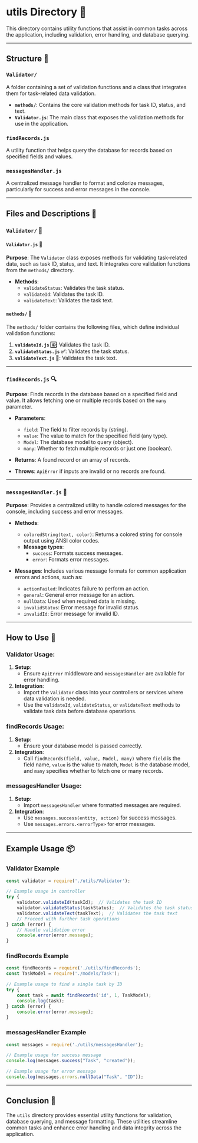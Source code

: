 # utils Directory 📂

This directory contains utility functions that assist in common tasks across the application, including validation, error handling, and database querying.

---

## Structure 📂

### `Validator/`
A folder containing a set of validation functions and a class that integrates them for task-related data validation.

- **`methods/`**: Contains the core validation methods for task ID, status, and text.
- **`Validator.js`**: The main class that exposes the validation methods for use in the application.

### `findRecords.js`
A utility function that helps query the database for records based on specified fields and values.

### `messagesHandler.js`
A centralized message handler to format and colorize messages, particularly for success and error messages in the console.

---

## Files and Descriptions 📃

### `Validator/` 📂

#### `Validator.js` 📝
**Purpose**: The `Validator` class exposes methods for validating task-related data, such as task ID, status, and text. It integrates core validation functions from the `methods/` directory.

- **Methods**:
  - `validateStatus`: Validates the task status.
  - `validateId`: Validates the task ID.
  - `validateText`: Validates the task text.

#### `methods/` 📂
The `methods/` folder contains the following files, which define individual validation functions:

1. **`validateId.js` 🆔**: Validates the task ID.
2. **`validateStatus.js` ✅**: Validates the task status.
3. **`validateText.js` 📝**: Validates the task text.

---

### `findRecords.js` 🔍
**Purpose**: Finds records in the database based on a specified field and value. It allows fetching one or multiple records based on the `many` parameter.

- **Parameters**:
  - `field`: The field to filter records by (string).
  - `value`: The value to match for the specified field (any type).
  - `Model`: The database model to query (object).
  - `many`: Whether to fetch multiple records or just one (boolean).

- **Returns**: A found record or an array of records.
- **Throws**: `ApiError` if inputs are invalid or no records are found.

---

### `messagesHandler.js` 📨
**Purpose**: Provides a centralized utility to handle colored messages for the console, including success and error messages.

- **Methods**:
  - `coloredString(text, color)`: Returns a colored string for console output using ANSI color codes.
  - **Message types**: 
    - `success`: Formats success messages.
    - `error`: Formats error messages.

- **Messages**: Includes various message formats for common application errors and actions, such as:
  - `actionFailed`: Indicates failure to perform an action.
  - `general`: General error message for an action.
  - `nullData`: Used when required data is missing.
  - `invalidStatus`: Error message for invalid status.
  - `invalidId`: Error message for invalid ID.

---

## How to Use 🚀

### **Validator Usage**:
1. **Setup**:
   - Ensure `ApiError` middleware and `messagesHandler` are available for error handling.
2. **Integration**:
   - Import the `Validator` class into your controllers or services where data validation is needed.
   - Use the `validateId`, `validateStatus`, or `validateText` methods to validate task data before database operations.

### **findRecords Usage**:
1. **Setup**:
   - Ensure your database model is passed correctly.
2. **Integration**:
   - Call `findRecords(field, value, Model, many)` where `field` is the field name, `value` is the value to match, `Model` is the database model, and `many` specifies whether to fetch one or many records.

### **messagesHandler Usage**:
1. **Setup**:
   - Import `messagesHandler` where formatted messages are required.
2. **Integration**:
   - Use `messages.success(entity, action)` for success messages.
   - Use `messages.errors.<errorType>` for error messages.

---

## Example Usage 📦

### Validator Example
```javascript
const validator = require('./utils/Validator');

// Example usage in controller
try {
    validator.validateId(taskId);  // Validates the task ID
    validator.validateStatus(taskStatus);  // Validates the task status
    validator.validateText(taskText);  // Validates the task text
    // Proceed with further task operations
} catch (error) {
    // Handle validation error
    console.error(error.message);
}
```

### findRecords Example
```javascript
const findRecords = require('./utils/findRecords');
const TaskModel = require('./models/Task');

// Example usage to find a single task by ID
try {
    const task = await findRecords('id', 1, TaskModel);
    console.log(task);
} catch (error) {
    console.error(error.message);
}
```

### messagesHandler Example
```javascript
const messages = require('./utils/messagesHandler');

// Example usage for success message
console.log(messages.success("Task", "created"));

// Example usage for error message
console.log(messages.errors.nullData("Task", "ID"));
```

---

## Conclusion 🚀

The `utils` directory provides essential utility functions for validation, database querying, and message formatting. These utilities streamline common tasks and enhance error handling and data integrity across the application.